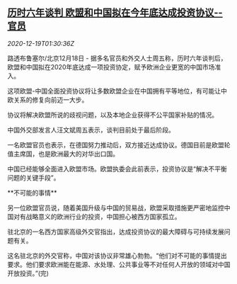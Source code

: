 <!--1608342912000-->
[历时六年谈判 欧盟和中国拟在今年底达成投资协议--官员](https://cn.reuters.com/article/eu-china-investment-deal-1218-idCNKBS28T02V)
------

<div><i>2020-12-19T01:30:36Z</i></div><p>路透布鲁塞尔/北京12月18日 - 据多名官员和外交人士周五称，历时六年谈判后，欧盟和中国拟在2020年底达成一项投资协定，赋予欧洲企业更宽的中国市场准入。</p><p>这项欧盟-中国全面投资协议将让多数欧盟企业在中国拥有平等地位，有可能让中欧关系的修复向前迈一大步。</p><p>协议将解决欧盟所说的歧视问题，以及本地企业获得不公平国家补贴的情况。</p><p>中国外交部发言人汪文斌周五表示，谈判目前处于最后阶段。</p><p>一名欧盟官员也表示，在德国努力推动后，双方接近达成协议。德国目前是欧盟轮值主席国，也是欧洲最大的对华出口国。</p><p>中国已经能够全面进入欧盟市场。欧盟执委会此前表示，投资协议是“解决不平衡问题的关键手段”。</p><p>**不可能的事情**</p><p>另一位欧盟官员说，随着美国升级与中国的贸易战，欧盟采取措施更严密地监控中国对有战略意义的欧洲行业的投资，中国担心被西方国家孤立。</p><p>驻北京的一名西方国家高级外交官指出，达成投资协议的最大障碍与可持续发展问题有关。</p><p>这名驻北京的外交官称，中国对该协议非常雄心勃勃。“他们对不可能的事情提出要求。他们要求欧洲能在能源、水处理、公共事业等不对任何人开放的领域对中国开放投资。”(完)</p>
